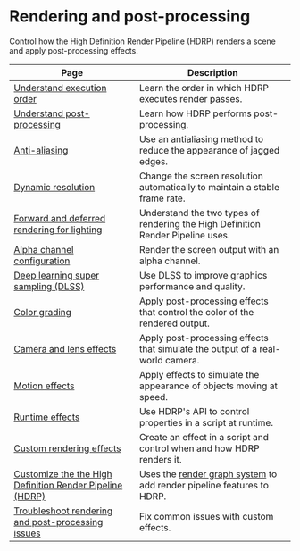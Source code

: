 # Rendering and post-processing

Control how the High Definition Render Pipeline (HDRP) renders a scene and apply post-processing effects.

|Page|Description|
|-|-|
|[Understand execution order](rendering-execution-order.md)|Learn the order in which HDRP executes render passes.|
|[Understand post-processing](Post-Processing-Main.md)|Learn how HDRP performs post-processing.|
|[Anti-aliasing](Anti-Aliasing.md)|Use an antialiasing method to reduce the appearance of jagged edges.|
|[Dynamic resolution](Dynamic-Resolution.md)|Change the screen resolution automatically to maintain a stable frame rate.|
|[Forward and deferred rendering for lighting](Forward-And-Deferred-Rendering.md)|Understand the two types of rendering the High Definition Render Pipeline uses.|
|[Alpha channel configuration](Alpha-Output.md)|Render the screen output with an alpha channel.|
|[Deep learning super sampling (DLSS)](deep-learning-super-sampling-in-hdrp.md)|Use DLSS to improve graphics performance and quality.|
|[Color grading](color-grading.md)|Apply post-processing effects that control the color of the rendered output.|
|[Camera and lens effects](camera-and-lens-effects.md)|Apply post-processing effects that simulate the output of a real-world camera.|
|[Motion effects](motion-effects.md)|Apply effects to simulate the appearance of objects moving at speed.|
|[Runtime effects](runtime-effects.md)|Use HDRP's API to control properties in a script at runtime.|
|[Custom rendering effects](Custom-rendering.md)|Create an effect in a script and control when and how HDRP renders it.|
|[Customize the the High Definition Render Pipeline (HDRP)](render-graph.md)|Uses the [render graph system](https://docs.unity3d.com/Packages/com.unity.render-pipelines.core@latest/index.html?subfolder=/manual/render-graph-system.html) to add render pipeline features to HDRP.|
|[Troubleshoot rendering and post-processing issues]()|Fix common issues with custom effects.|

